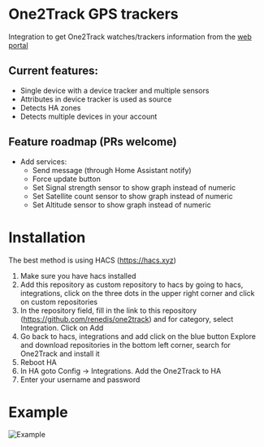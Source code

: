 # One2Track GPS trackers
Integration to get One2Track watches/trackers information from the [web portal](https://www.one2trackgps.com/auth/users/sign_in)

## Current features:
 - Single device with a device tracker and multiple sensors
 - Attributes in device tracker is used as source
 - Detects HA zones
 - Detects multiple devices in your account

## Feature roadmap (PRs welcome)
 - Add services:
   - Send message (through Home Assistant notify)
   - Force update button
   - Set Signal strength sensor to show graph instead of numeric
   - Set Satellite count sensor to show graph instead of numeric
   - Set Altitude sensor to show graph instead of numeric

# Installation
The best method is using HACS (https://hacs.xyz)
1.  Make sure you have hacs installed
2.  Add this repository as custom repository to hacs by going to hacs, integrations, click on the three dots in the upper right corner and click on custom repositories
3.  In the repository field, fill in the link to this repository (https://github.com/renedis/one2track) and for category, select Integration. Click on Add
4.  Go back to hacs, integrations and add click on the blue button Explore and download repositories in the bottom left corner, search for One2Track and install it
5.  Reboot HA
6.  In HA goto Config -> Integrations. Add the One2Track to HA
7.  Enter your username and password

# Example
![Example](https://community-assets.home-assistant.io/original/4X/8/1/3/813fb34f4f0613381a3467cd35833b3b00de2657.png)
